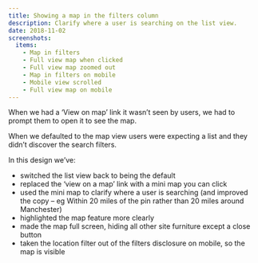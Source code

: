 ```yaml
---
title: Showing a map in the filters column
description: Clarify where a user is searching on the list view.
date: 2018-11-02
screenshots:
  items:
    - Map in filters
    - Full view map when clicked
    - Full view map zoomed out
    - Map in filters on mobile
    - Mobile view scrolled
    - Full view map on mobile
---
```


When we had a ‘View on map’ link it wasn’t seen by users, we had to prompt them to open it to see the map.

When we defaulted to the map view users were expecting a list and they didn’t discover the search filters.

In this design we’ve:

- switched the list view back to being the default
- replaced the ‘view on a map’ link with a mini map you can click
- used the mini map to clarify where a user is searching (and improved the copy – eg Within 20 miles of the pin rather than 20 miles around Manchester)
- highlighted the map feature more clearly
- made the map full screen, hiding all other site furniture except a close button
- taken the location filter out of the filters disclosure on mobile, so the map is visible

